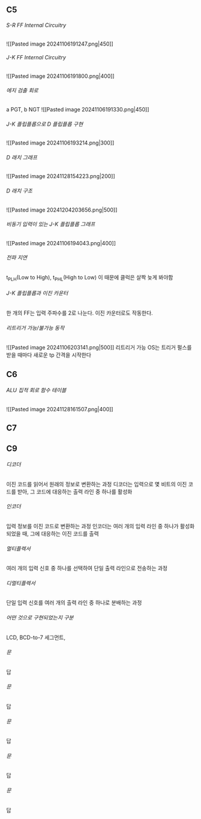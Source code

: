 ## C5
###### S-R FF Internal Circuitry
![[Pasted image 20241106191247.png|450]]
###### J-K FF Internal Circuitry
![[Pasted image 20241106191800.png|400]]

###### 에지 검출 회로 
a PGT, b NGT
![[Pasted image 20241106191330.png|450]]
###### J-K 플립플롭으로 D 플립플롭 구현
![[Pasted image 20241106193214.png|300]]
###### D 래치 그래프
![[Pasted image 20241128154223.png|200]]
###### D 래치 구조
![[Pasted image 20241204203656.png|500]]
###### 비동기 입력이 있는 J-K 플립플롭 그래프
![[Pasted image 20241106194043.png|400]]
###### 전파 지연
t<sub>PLH</sub>(Low to High), t<sub>PHL</sub>(High to Low) 
이 때문에 클럭은 살짝 늦게 봐야함
###### J-K 플립플롭과 이진 카운터
한 개의 FF는 입력 주파수를 2로 나눈다.
이진 카운터로도 작동한다.
###### 리트리거 가능/불가능 동작
![[Pasted image 20241106203141.png|500]]
리트리거 가능 OS는 트리거 펄스를 받을 때마다 새로운 tp 간격을 시작한다

## C6
###### ALU 집적 회로 함수 테이블
![[Pasted image 20241128161507.png|400]]
## C7
## C9
###### 디코더
이진 코드를 읽어서 원래의 정보로 변환하는 과정
디코더는 입력으로 몇 비트의 이진 코드를 받아, 그 코드에 대응하는 출력 라인 중 하나를 활성화
###### 인코더
입력 정보를 이진 코드로 변환하는 과정
인코더는 여러 개의 입력 라인 중 하나가 활성화되었을 때, 그에 대응하는 이진 코드를 출력
###### 멀티플렉서
여러 개의 입력 신호 중 하나를 선택하여 단일 출력 라인으로 전송하는 과정
###### 디멀티플렉서
단일 입력 신호를 여러 개의 출력 라인 중 하나로 분배하는 과정
###### 어떤 것으로 구현되었는지 구분
LCD, BCD-to-7 세그먼트, 
###### 문
답
###### 문
답
###### 문
답
###### 문
답
###### 문
답